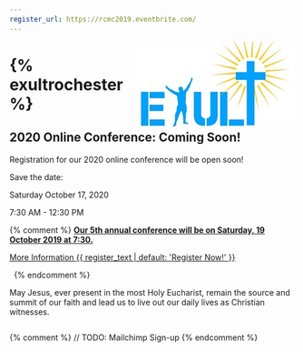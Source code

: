 ```yaml
---
register_url: https://rcmc2019.eventbrite.com/
---
```

<img src="/images/exulttopbar-small.jpg" style="float: right" />

# {% exultrochester %}

## 2020 Online Conference: Coming Soon!

Registration for our 2020 online conference will be open soon!

Save the date:

Saturday October 17, 2020

7:30 AM  - 12:30 PM

{% comment %}
**[Our 5th annual conference will be on Saturday, 19 October 2019 at 7:30.](/2019)**

<div class="buttons">
<a class="btn btn-outline-primary" href="/2019" role="button">
More Information
</a>
<a class="btn btn-primary" href="{{ register_url }}" role="button">
{{ register_text | default: 'Register Now!' }}
</a>
</div>

&nbsp;
{% endcomment %}

May Jesus, ever present in the most Holy Eucharist, remain the source and
summit of our faith and lead us to live out our daily lives as Christian witnesses. 

<div style="clear: both;"></div>

{% comment %}
// TODO: Mailchimp Sign-up
{% endcomment %}
